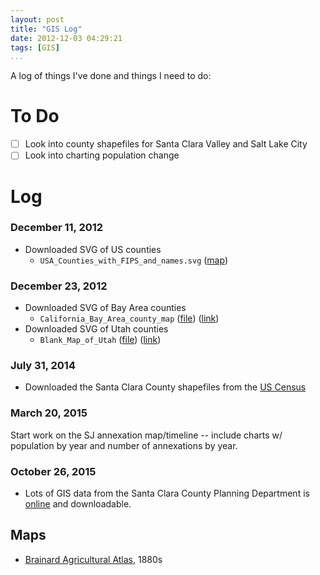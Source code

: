 ```yaml
---
layout: post
title: "GIS Log"
date: 2012-12-03 04:29:21
tags: [GIS]
...
```




A log of things I've done and things I need to do:

# To Do

- [ ] Look into county shapefiles for Santa Clara Valley and Salt Lake City
- [ ] Look into charting population change

# Log

### December 11, 2012

* Downloaded SVG of US counties
    - ``USA_Counties_with_FIPS_and_names.svg`` ([map](http://upload.wikimedia.org/wikipedia/commons/5/5f/USA_Counties_with_FIPS_and_names.svg))

### December 23, 2012

* Downloaded SVG of Bay Area counties
    - ``California_Bay_Area_county_map`` ([file](/files/California_Bay_Area_county_map.svg)) ([link](http://en.wikipedia.org/wiki/File:California_Bay_Area_county_map.svg))
* Downloaded SVG of Utah counties
    - ``Blank_Map_of_Utah`` ([file](/files/Blank_Map_of_Utah.svg)) ([link](http://en.wikipedia.org/wiki/File:Blank_Map_of_Utah.svg))

### July 31, 2014

* Downloaded the Santa Clara County shapefiles from the [US Census](http://www.census.gov/geo/partnerships/pvs/partnership14/st06_ca.html)

### March 20, 2015

Start work on the SJ annexation map/timeline -- include charts w/ population by year and number of annexations by year.

### October 26, 2015

- Lots of GIS data from the Santa Clara County Planning Department is [online](https://www.sccgov.org/sites/planning/GIS/Interactive/Pages/home.aspx) and downloadable.

## Maps

* [Brainard Agricultural Atlas](http://digitalcollections.sjlibrary.org/cdm/compoundobject/collection/sjplmaps/id/123/rec/2), 1880s
